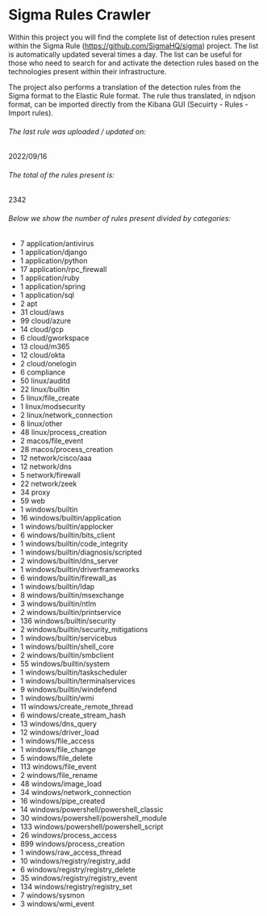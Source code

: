 # Sigma Rules Crawler
Within this project you will find the complete list of detection rules present within the Sigma Rule (https://github.com/SigmaHQ/sigma) project. The list is automatically updated several times a day.
The list can be useful for those who need to search for and activate the detection rules based on the technologies present within their infrastructure.

The project also performs a translation of the detection rules from the Sigma format to the Elastic Rule format. The rule thus translated, in ndjson format, can be imported directly from the Kibana GUI (Secuirty - Rules - Import rules).


###### The last rule was uploaded / updated on:
2022/09/16
###### The total of the rules present is:
2342
###### Below we show the number of rules present divided by categories:
- 7 application/antivirus
- 1 application/django
- 1 application/python
- 17 application/rpc_firewall
- 1 application/ruby
- 1 application/spring
- 1 application/sql
- 2 apt
- 31 cloud/aws
- 99 cloud/azure
- 14 cloud/gcp
- 6 cloud/gworkspace
- 13 cloud/m365
- 12 cloud/okta
- 2 cloud/onelogin
- 6 compliance
- 50 linux/auditd
- 22 linux/builtin
- 5 linux/file_create
- 1 linux/modsecurity
- 2 linux/network_connection
- 8 linux/other
- 48 linux/process_creation
- 2 macos/file_event
- 28 macos/process_creation
- 12 network/cisco/aaa
- 12 network/dns
- 5 network/firewall
- 22 network/zeek
- 34 proxy
- 59 web
- 1 windows/builtin
- 16 windows/builtin/application
- 1 windows/builtin/applocker
- 6 windows/builtin/bits_client
- 1 windows/builtin/code_integrity
- 1 windows/builtin/diagnosis/scripted
- 2 windows/builtin/dns_server
- 1 windows/builtin/driverframeworks
- 6 windows/builtin/firewall_as
- 1 windows/builtin/ldap
- 8 windows/builtin/msexchange
- 3 windows/builtin/ntlm
- 2 windows/builtin/printservice
- 136 windows/builtin/security
- 2 windows/builtin/security_mitigations
- 1 windows/builtin/servicebus
- 1 windows/builtin/shell_core
- 2 windows/builtin/smbclient
- 55 windows/builtin/system
- 1 windows/builtin/taskscheduler
- 1 windows/builtin/terminalservices
- 9 windows/builtin/windefend
- 1 windows/builtin/wmi
- 11 windows/create_remote_thread
- 6 windows/create_stream_hash
- 13 windows/dns_query
- 12 windows/driver_load
- 1 windows/file_access
- 1 windows/file_change
- 5 windows/file_delete
- 113 windows/file_event
- 2 windows/file_rename
- 48 windows/image_load
- 34 windows/network_connection
- 16 windows/pipe_created
- 14 windows/powershell/powershell_classic
- 30 windows/powershell/powershell_module
- 133 windows/powershell/powershell_script
- 26 windows/process_access
- 899 windows/process_creation
- 1 windows/raw_access_thread
- 10 windows/registry/registry_add
- 6 windows/registry/registry_delete
- 35 windows/registry/registry_event
- 134 windows/registry/registry_set
- 7 windows/sysmon
- 3 windows/wmi_event
